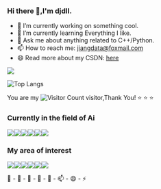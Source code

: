 ### Hi there 👋,I'm djdll.

- 🔭 I’m currently working on something cool.
- 🌱 I’m currently learning Everything I like.
- 💬 Ask me about anything related to C++/Python.
- 📫 How to reach me: jiangdata@foxmail.com
- 😄 Read more about my CSDN: [here](https://blog.csdn.net/qq_40938217?spm=1011.2415.3001.5343)
 
![](https://github-readme-stats.vercel.app/api?username=djdll&show_icons=true&theme=transparent) 

![Top Langs](https://github-readme-stats.vercel.app/api/top-langs/?username=djdll&layout=compact&theme=tokyonight) 

You are my ![Visitor Count](https://profile-counter.glitch.me/djdll/count.svg) visitor,Thank You! :star: :star: :star:

### Currently in the field of Ai

![](https://img.shields.io/badge/super%20resolution-116542?&style=for-the-badge&logoColor=white)![](https://img.shields.io/badge/Dehaze-554142?&style=for-the-badge&logoColor=white)![](https://img.shields.io/badge/image%20inpainting-121254?&style=for-the-badge&logoColor=white)![](https://img.shields.io/badge/OCR-898954?&style=for-the-badge&logoColor=white)![](https://img.shields.io/badge/classification-747454?&style=for-the-badge&logoColor=white)![](https://img.shields.io/badge/detection-158144?&style=for-the-badge&logoColor=white)

### My area of interest

![](https://img.shields.io/badge/C++-ED8B00?style=for-the-badge&logo=openjdk&logoColor=white)![](https://img.shields.io/badge/Python-3776AB?style=for-the-badge&logo=python&logoColor=white)![](https://img.shields.io/badge/Net-8A2BE2?style=for-the-badge&logo=.net&logoColor=white)![](https://img.shields.io/badge/PHP-6A77E2?&style=for-the-badge&logo=php&logoColor=white)![](https://img.shields.io/badge/Android-6A7342?&style=for-the-badge&logo=android&logoColor=white)![](https://img.shields.io/badge/CUDA-277342?&style=for-the-badge&logo=cuda&logoColor=white)

🔭 - 🌱 - 👯 - 🤔 - 💬 - 📫 - 😄 - ⚡ 

